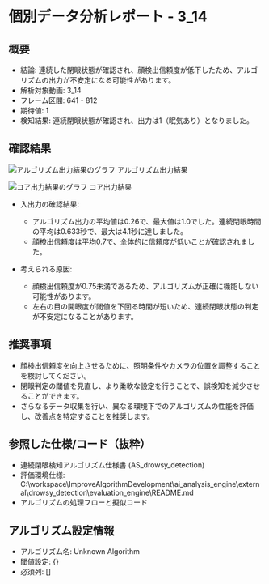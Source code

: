 # 個別データ分析レポート - 3_14

## 概要

- 結論: 連続した閉眼状態が確認され、顔検出信頼度が低下したため、アルゴリズムの出力が不安定になる可能性があります。
- 解析対象動画: 3_14
- フレーム区間: 641 - 812
- 期待値: 1
- 検知結果: 連続閉眼状態が確認され、出力は1（眠気あり）となりました。

## 確認結果

![アルゴリズム出力結果のグラフ](../images/3_14/core_output_plot.png)
アルゴリズム出力結果

![コア出力結果のグラフ](../images/3_14/core_output_plot.png)
コア出力結果

- 入出力の確認結果: 
  - アルゴリズム出力の平均値は0.26で、最大値は1.0でした。連続閉眼時間の平均は0.633秒で、最大は4.1秒に達しました。
  - 顔検出信頼度は平均0.7で、全体的に信頼度が低いことが確認されました。

- 考えられる原因:
  - 顔検出信頼度が0.75未満であるため、アルゴリズムが正確に機能しない可能性があります。
  - 左右の目の開眼度が閾値を下回る時間が短いため、連続閉眼状態の判定が不安定になることがあります。

## 推奨事項

- 顔検出信頼度を向上させるために、照明条件やカメラの位置を調整することを検討してください。
- 閉眼判定の閾値を見直し、より柔軟な設定を行うことで、誤検知を減少させることができます。
- さらなるデータ収集を行い、異なる環境下でのアルゴリズムの性能を評価し、改善点を特定することを推奨します。

## 参照した仕様/コード（抜粋）
- 連続閉眼検知アルゴリズム仕様書 (AS_drowsy_detection)
- 評価環境仕様: C:\workspace\ImproveAlgorithmDevelopment\ai_analysis_engine\external\drowsy_detection\evaluation_engine\README.md
- アルゴリズムの処理フローと擬似コード

## アルゴリズム設定情報
- アルゴリズム名: Unknown Algorithm
- 閾値設定: {}
- 必須列: []
